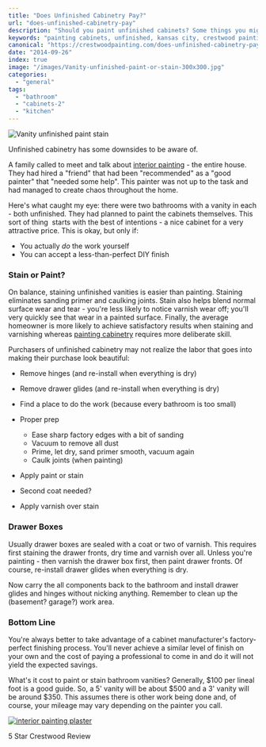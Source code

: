 ```yaml
---
title: "Does Unfinished Cabinetry Pay?"
url: "does-unfinished-cabinetry-pay"
description: "Should you paint unfinished cabinets? Some things you might consider."
keywords: "painting cabinets, unfinished, kansas city, crestwood painting"
canonical: "https://crestwoodpainting.com/does-unfinished-cabinetry-pay/"
date: "2014-09-26"
index: true
image: "/images/Vanity-unfinished-paint-or-stain-300x300.jpg"
categories:
  - "general"
tags:
  - "bathroom"
  - "cabinets-2"
  - "kitchen"
---
```


![Vanity unfinished paint stain](/images/Vanity-unfinished-paint-or-stain-300x300.jpg)

Unfinished cabinetry has some downsides to be aware of.

A family called to meet and talk about [interior painting](/interior-painter-kansas-city/) - the entire house. They had hired a "friend" that had been "recommended" as a "good painter" that "needed some help". This painter was not up to the task and had managed to create chaos throughout the home.

Here's what caught my eye: there were two bathrooms with a vanity in each - both unfinished. They had planned to paint the cabinets themselves. This sort of thing  starts with the best of intentions - a nice cabinet for a very attractive price. This is okay, but only if:

- You actually _do_ the work yourself
- You can accept a less-than-perfect DIY finish

### Stain or Paint?

On balance, staining unfinished vanities is easier than painting. Staining eliminates sanding primer and caulking joints. Stain also helps blend normal surface wear and tear - you're less likely to notice varnish wear off; you'll very quickly see that wear in a painted surface. Finally, the average homeowner is more likely to achieve satisfactory results when staining and varnishing whereas [painting cabinetry](/painting-kitchen-cabinets/) requires more deliberate skill.

Purchasers of unfinished cabinetry may not realize the labor that goes into making their purchase look beautiful:

- Remove hinges (and re-install when everything is dry)
- Remove drawer glides (and re-install when everything is dry)
- Find a place to do the work (because every bathroom is too small)
- Proper prep

  - Ease sharp factory edges with a bit of sanding
  - Vacuum to remove all dust
  - Prime, let dry, sand primer smooth, vacuum again
  - Caulk joints (when painting)
- Apply paint or stain
- Second coat needed?
- Apply varnish over stain

### Drawer Boxes

Usually drawer boxes are sealed with a coat or two of varnish. This requires first staining the drawer fronts, dry time and varnish over all. Unless you're painting - then varnish the drawer box first, then paint drawer fronts. Of course, re-install drawer glides when everything is dry.

Now carry the all components back to the bathroom and install drawer glides and hinges without nicking anything. Remember to clean up the (basement? garage?) work area.

### Bottom Line

You're always better to take advantage of a cabinet manufacturer's factory-perfect finishing process. You'll never achieve a similar level of finish on your own and the cost of paying a professional to come in and do it will not yield the expected savings.

What's it cost to paint or stain bathroom vanities? Generally, $100 per lineal foot is a good guide. So, a 5' vanity will be about $500 and a 3' vanity will be around $350. This assumes there is other work being done and, of course, your mileage may vary depending on the painter you call.

[![interior painting plaster](/images/Brian-Burge.jpg)](/plaster-repair-kansas-city/)

5 Star Crestwood Review
